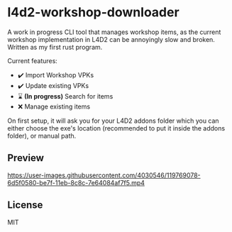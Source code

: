 # l4d2-workshop-downloader

A work in progress CLI tool that manages workshop items, as the current workshop implementation in L4D2 can be annoyingly slow and broken. Written as my first rust program.

Current features:

- ✔️ Import Workshop VPKs
- ✔️ Update existing VPKs
- ⌛ **(In progress)** Search for items
- ❌ Manage existing items

On first setup, it will ask you for your L4D2 addons folder which you can either choose the exe's location (recommended to put it inside the addons folder), or manual path.

## Preview

https://user-images.githubusercontent.com/4030546/119769078-6d5f0580-be7f-11eb-8c8c-7e64084af7f5.mp4

## License

MIT
